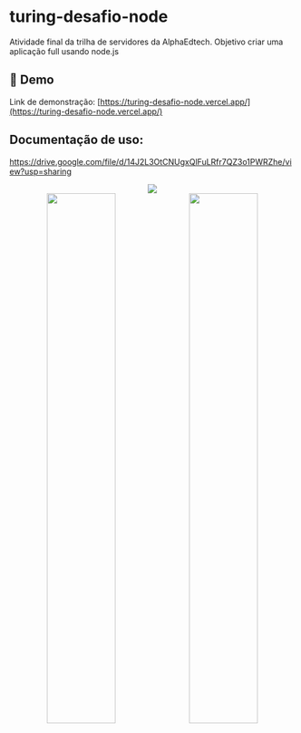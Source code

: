 # turing-desafio-node
Atividade final da trilha de servidores da AlphaEdtech. Objetivo criar uma aplicação full usando node.js

## 🚀 Demo

Link de demonstração: [https://turing-desafio-node.vercel.app/](https://turing-desafio-node.vercel.app/)

## Documentação de uso:
https://drive.google.com/file/d/14J2L3OtCNUgxQlFuLRfr7QZ3o1PWRZhe/view?usp=sharing

<div align="center">
<img src="https://user-images.githubusercontent.com/23386722/188698258-7ace2c42-1175-41ce-9d0a-ae63ba96d614.png"/>
</div>
<div align="center">
<img src="https://user-images.githubusercontent.com/23386722/188697593-c19ccb72-5030-46e7-9516-7233745b80be.png" width="49%"/>
<img src="https://user-images.githubusercontent.com/23386722/188698048-b1dc02da-aaad-42f3-93ca-3c3337040d6d.png" width="49%"/>

</div>
